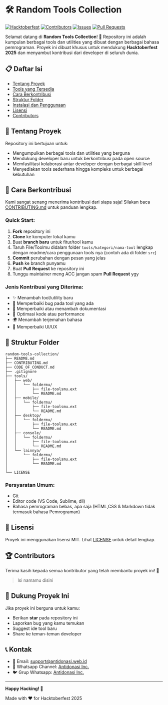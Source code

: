 # 🛠️ Random Tools Collection

[![Hacktoberfest](https://img.shields.io/badge/Hacktoberfest-2025-blueviolet.svg)](https://hacktoberfest.com/)
[![Contributors](https://img.shields.io/github/contributors/antidonasi/hacktoberfest.svg)](https://github.com/antidonasi/hacktoberfest/graphs/contributors)
[![Issues](https://img.shields.io/github/issues/antidonasi/hacktoberfest.svg)](https://github.com/antidonasi/hacktoberfest/issues)
[![Pull Requests](https://img.shields.io/github/issues-pr/antidonasi/hacktoberfest.svg)](https://github.com/antidonasi/hacktoberfest/pulls)

Selamat datang di **Random Tools Collection**! 🎉 Repository ini adalah kumpulan berbagai tools dan utilities yang dibuat dengan berbagai bahasa pemrograman. Proyek ini dibuat khusus untuk mendukung **Hacktoberfest 2025** dan menyambut kontribusi dari developer di seluruh dunia.

## 📋 Daftar Isi

- [Tentang Proyek](#-tentang-proyek)
- [Tools yang Tersedia](#-tools-yang-tersedia)
- [Cara Berkontribusi](#-cara-berkontribusi)
- [Struktur Folder](#-struktur-folder)
- [Instalasi dan Penggunaan](#-instalasi-dan-penggunaan)
- [Lisensi](#-lisensi)
- [Contributors](#-contributors)

## 🚀 Tentang Proyek

Repository ini bertujuan untuk:
- Mengumpulkan berbagai tools dan utilities yang berguna
- Mendukung developer baru untuk berkontribusi pada open source
- Memfasilitasi kolaborasi antar developer dengan berbagai skill level
- Menyediakan tools sederhana hingga kompleks untuk berbagai kebutuhan


## 🤝 Cara Berkontribusi

Kami sangat senang menerima kontribusi dari siapa saja! Silakan baca [CONTRIBUTING.md](CONTRIBUTING.md) untuk panduan lengkap.

### Quick Start:
1. **Fork** repository ini
2. **Clone** ke komputer lokal kamu
3. Buat **branch baru** untuk fitur/tool kamu
4. Taruh File/Toolmu didalam folder `tools/kategori/nama-tool` lengkap dengan readme/cara penggunaan tools nya (contoh ada di folder `src`)
4. **Commit** perubahan dengan pesan yang jelas
5. **Push** ke branch punyamu
6. Buat **Pull Request** ke repository ini
7. Tunggu maintainer meng ACC  jangan spam **Pull Request** ygy

### Jenis Kontribusi yang Diterima:
- ✨ Menambah tool/utility baru
- 🐛 Memperbaiki bug pada tool yang ada
- 📝 Memperbaiki atau menambah dokumentasi
- 🔧 Optimasi kode atau performance
- 🌍 Menambah terjemahan bahasa
- 🎨 Memperbaiki UI/UX

## 📁 Struktur Folder

```
random-tools-collection/
├── README.md
├── CONTRIBUTING.md
├── CODE_OF_CONDUCT.md
├── .gitignore
├── tools/
│   ├── web/
│   │   └── foldermu/
│   │       ├── file-toolsmu.ext
│   │       └── README.md
│   ├── mobile/
│   │   └── foldermu/
│   │       ├── file-toolsmu.ext
│   │       └── README.md
│   ├── desktop/
│   │   └── foldermu/
│   │       ├── file-toolsmu.ext
│   │       └── README.md
│   ├── console/
│   │   └── foldermu/
│   │       ├── file-toolsmu.ext
│   │       └── README.md
│   └── lainnya/
│       └── foldermu/
│           ├── file-toolsmu.ext
│           └── README.md
│    
└── LICENSE

```

### Persyaratan Umum:
- Git
- Editor code (VS Code, Sublime, dll)
- Bahasa pemrograman bebas, apa saja (HTML,CSS & Markdown tidak termasuk bahasa Pemrograman)

## 📝 Lisensi

Proyek ini menggunakan lisensi MIT. Lihat [LICENSE](LICENSE) untuk detail lengkap.

## 🏆 Contributors

Terima kasih kepada semua kontributor yang telah membantu proyek ini! 🙏

<!-- ALL-CONTRIBUTORS-LIST:START -->
> Isi namamu disini
<!-- ALL-CONTRIBUTORS-LIST:END -->

## 🌟 Dukung Proyek Ini

Jika proyek ini berguna untuk kamu:
-  Berikan **star** pada repository ini
-  Laporkan bug yang kamu temukan
-  Suggest ide tool baru
-  Share ke teman-teman developer

## 📞 Kontak

- 📧 Email: [support@antidonasi.web.id](support@antidonasi.web.id)
- 💬 Whatsapp Channel: [Antidonasi Inc.](https://whatsapp.com/channel/0029VagADOLLSmbaxFNswH1m)
- 🐦 Grup Whatsapp: [Antidonasi Inc.](https://chat.whatsapp.com/I5JCuQnIo4f79JsZAGCvDD)

---

**Happy Hacking! 🎃** 

Made with ❤️ for Hacktoberfest 2025